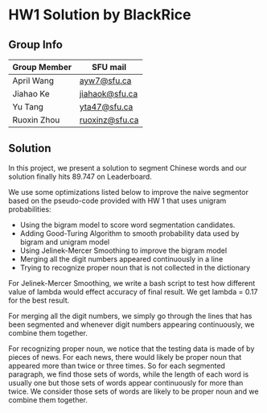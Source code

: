
# HW1 Solution by BlackRice

## Group Info

| Group Member | SFU mail   | 
| ------ | ------ | 
| April Wang | ayw7@sfu.ca | 
| Jiahao Ke | jiahaok@sfu.ca |  
| Yu Tang | yta47@sfu.ca  |  
| Ruoxin Zhou | ruoxinz@sfu.ca  | 

## Solution

  In this project, we present a solution to segment Chinese words and our solution finally hits 89.747 on Leaderboard.
  
  We use some optimizations listed below to improve the naive segmentor based on the pseudo-code provided with HW 1 that uses unigram probabilities:
    
  - Using the bigram model to score word segmentation candidates.
  - Adding Good-Turing Algorithm to smooth probability data used by bigram and unigram model
  - Using Jelinek-Mercer Smoothing to improve the bigram model
  - Merging all the digit numbers appeared continuously in a line
  - Trying to recognize proper noun that is not collected in the dictionary

  For Jelinek-Mercer Smoothing, we write a bash script to test how different value of lambda would effect accuracy of final result. We get lambda = 0.17 for the best result.

  For merging all the digit numbers, we simply go through the lines that has been segmented and whenever digit numbers appearing continuously, we combine them together.

  For recognizing proper noun, we notice that the testing data is made of by pieces of news. For each news, there would likely be proper noun that appeared more than twice or three times. So for each segmented paragraph, we find those sets of words, while the length of each word is usually one but those sets of words appear continuously for more than twice. We consider those sets of words are likely to be proper noun and we combine them together.